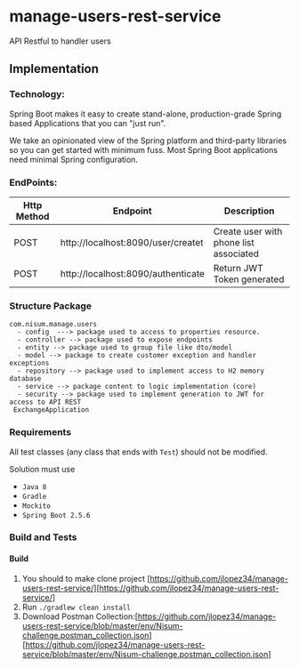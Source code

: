 # manage-users-rest-service
API Restful to handler users 


## Implementation

### Technology:

Spring Boot makes it easy to create stand-alone, production-grade Spring based Applications that you can "just run".

We take an opinionated view of the Spring platform and third-party libraries so you can get started with minimum fuss. Most Spring Boot applications need minimal Spring configuration.


### EndPoints:
| Http Method  | Endpoint | Description |
| ------------- | ------------- |-----------|
| POST  | http://localhost:8090/user/createt  | Create user with phone list associated|
| POST  | http://localhost:8090/authenticate  | Return JWT Token generated|

  ### Structure Package
```
com.nisum.manage.users
  - config  ---> package used to access to properties resource. 
  - controller --> package used to expose endpoints
  - entity --> package used to group file like dto/model
  - model --> package to create customer exception and handler exceptions
  - repository --> package used to implement access to H2 memory database
  - service --> package content to logic implementation (core)
  - security --> package used to implement generation to JWT for access to API REST
 ExchangeApplication
```
### Requirements

All test classes (any class that ends with `Test`) should not be modified.

Solution must use 
   * `Java 8`
   * `Gradle`
   * `Mockito`
   * `Spring Boot 2.5.6`


### Build and Tests
#### Build

1. You should to make clone project [https://github.com/jlopez34/manage-users-rest-service/][https://github.com/jlopez34/manage-users-rest-service/]
2. Run `./gradlew clean install`
3. Download Postman Collection:[https://github.com/jlopez34/manage-users-rest-service/blob/master/env/Nisum-challenge.postman_collection.json][https://github.com/jlopez34/manage-users-rest-service/blob/master/env/Nisum-challenge.postman_collection.json]
